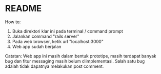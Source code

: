 # README

How to:
1. Buka direktori klar ini pada terminal / command prompt
2. Jalankan command "rails server"
3. Pada web browser, ketik url "localhost:3000"
4. Web app sudah berjalan

Catatan:
Web app ini masih dalam bentuk prototipe, 
masih terdapat banyak bug dan fitur messaging masih belum diimplementasi. 
Salah satu bug adalah tidak dapatnya melakukan post comment.